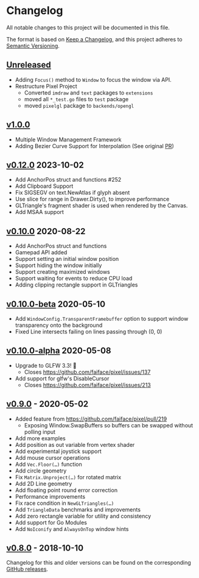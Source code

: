 # Changelog
All notable changes to this project will be documented in this file.

The format is based on [Keep a Changelog](https://keepachangelog.com/en/1.0.0/),
and this project adheres to [Semantic Versioning](https://semver.org/spec/v2.0.0.html).

## [Unreleased]
- Adding `Focus()` method to `Window` to focus the window via API.
- Restructure Pixel Project
  - Converted `imdraw` and `text` packages to `extensions`
  - moved all `*_test.go` files to `test` package
  - moved `pixelgl` package to `backends/opengl`

## [v1.0.0](https://github.com/gopxl/pixel/v2/compare/v1.0.0...dev)
- Multiple Window Management Framework
- Adding Bezier Curve Support for Interpolation (See original [PR](https://github.com/faiface/pixel/pull/266))

## [v0.12.0](https://github.com/gopxl/pixel/v2/compare/v0.12.0...dev) 2023-10-02
- Add AnchorPos struct and functions #252
- Add Clipboard Support
- Fix SIGSEGV on text.NewAtlas if glyph absent 
- Use slice for range in Drawer.Dirty(), to improve performance
- GLTriangle's fragment shader is used when rendered by the Canvas.
- Add MSAA support

## [v0.10.0] 2020-08-22
- Add AnchorPos struct and functions
- Gamepad API added
- Support setting an initial window position
- Support hiding the window initially
- Support creating maximized windows
- Support waiting for events to reduce CPU load
- Adding clipping rectangle support in GLTriangles

## [v0.10.0-beta] 2020-05-10
- Add `WindowConfig.TransparentFramebuffer` option to support window transparency onto the background
- Fixed Line intersects failing on lines passing through (0, 0)

## [v0.10.0-alpha] 2020-05-08
- Upgrade to GLFW 3.3! :tada:
  - Closes https://github.com/faiface/pixel/issues/137
- Add support for glfw's DisableCursor
  - Closes https://github.com/faiface/pixel/issues/213

## [v0.9.0] - 2020-05-02
- Added feature from https://github.com/faiface/pixel/pull/219
  - Exposing Window.SwapBuffers so buffers can be swapped without polling input
- Add more examples
- Add position as out variable from vertex shader
- Add experimental joystick support
- Add mouse cursor operations
- Add `Vec.Floor(…)` function
- Add circle geometry
- Fix `Matrix.Unproject(…)` for rotated matrix
- Add 2D Line geometry
- Add floating point round error correction
- Performance improvements
- Fix race condition in `NewGLTriangles(…)`
- Add `TriangleData` benchmarks and improvements
- Add zero rectangle variable for utility and consistency
- Add support for Go Modules
- Add `NoIconify` and `AlwaysOnTop` window hints


## [v0.8.0] - 2018-10-10
Changelog for this and older versions can be found on the corresponding [GitHub
releases](https://github.com/faiface/pixel/releases).

[Unreleased]: https://github.com/gopxl/pixel/v2/compare/v0.12.0...HEAD
[v0.12.0]: https://github.com/gopxl/pixel/v2/compare/v0.12.0...dev
[v0.10.0]: https://github.com/faiface/pixel/compare/v0.10.0-beta...v0.10.0
[v0.10.0-beta]: https://github.com/faiface/pixel/compare/v0.10.0-alpha...v0.10.0-beta
[v0.10.0-alpha]: https://github.com/faiface/pixel/compare/v0.9.0...v0.10.0-alpha
[v0.9.0]: https://github.com/faiface/pixel/compare/v0.8.0...v0.9.0
[v0.8.0]: https://github.com/faiface/pixel/releases/tag/v0.8.0
